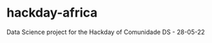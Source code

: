 hackday-africa
==============================

Data Science project for the Hackday of Comunidade DS - 28-05-22

